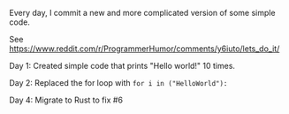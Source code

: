 Every day, I commit a new and more complicated version of some simple code. 

See https://www.reddit.com/r/ProgrammerHumor/comments/y6iuto/lets_do_it/

Day 1:
Created simple code that prints "Hello world!" 10 times.

Day 2:
Replaced the for loop with ```for i in ("HelloWorld"):```

Day 4:
Migrate to Rust to fix #6
